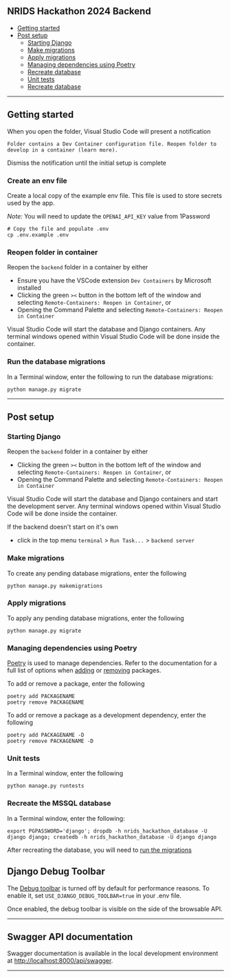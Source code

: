 ## NRIDS Hackathon 2024 Backend

- [Getting started](#gettingstarted)
- [Post setup](#postsetup)
  - [Starting Django](#postsetup-starting-django)
  - [Make migrations](#postsetup-make-migrations)
  - [Apply migrations](#postsetup-apply-migrations)
  - [Managing dependencies using Poetry](#postsetup-dependencies)
  - [Recreate database](#postsetup-recreate-database)
  - [Unit tests](#postsetup-unit-tests)
  - [Recreate database](#postsetup-recreate-database)

---

## <a name="gettingstarted"></a>Getting started

When you open the folder, Visual Studio Code will present a notification

```
Folder contains a Dev Container configuration file. Reopen folder to develop in a container (learn more).
```

Dismiss the notification until the initial setup is complete

### <a name="gettingstarted-create-envfile"></a>Create an env file

Create a local copy of the example env file. This file is used to store secrets used by the
app.

*Note:* You will need to update the `OPENAI_API_KEY` value from 1Password

```
# Copy the file and populate .env
cp .env.example .env
```

### <a name="gettingstarted-reopen-in-container"></a>Reopen folder in container

Reopen the `backend` folder in a container by either

- Ensure you have the VSCode extension `Dev Containers` by Microsoft installed
- Clicking the green `><` button in the bottom left of the window and selecting `Remote-Containers: Reopen in Container`, or
- Opening the Command Palette and selecting `Remote-Containers: Reopen in Container`

Visual Studio Code will start the database and Django containers. Any terminal windows opened within Visual Studio Code will be done inside the container.

### <a name="gettingstarted-run-migrations"></a>Run the database migrations

In a Terminal window, enter the following to run the database migrations:

```
python manage.py migrate
```
---

## <a name="postsetup"></a>Post setup

### <a name="postsetup-starting-django"></a>Starting Django

Reopen the `backend` folder in a container by either

- Clicking the green `><` button in the bottom left of the window and selecting `Remote-Containers: Reopen in Container`, or
- Opening the Command Palette and selecting `Remote-Containers: Reopen in Container`

Visual Studio Code will start the database and Django containers and start the development server. Any terminal windows opened within Visual Studio Code will be done inside the container.

If the backend doesn't start on it's own
- click in the top menu `terminal` > `Run Task...` > `backend server`

### <a name="postsetup-make-migrations"></a>Make migrations

To create any pending database migrations, enter the following

```
python manage.py makemigrations
```

### <a name="postsetup-apply-migrations"></a>Apply migrations

To apply any pending database migrations, enter the following

```
python manage.py migrate
```

### <a name="postsetup-dependencies"></a>Managing dependencies using Poetry

[Poetry](https://python-poetry.org) is used to manage dependencies. Refer to the documentation for a full list of options when [adding](https://python-poetry.org/docs/cli/#add) or [removing](https://python-poetry.org/docs/cli/#remove) packages.

To add or remove a package, enter the following

```
poetry add PACKAGENAME
poetry remove PACKAGENAME
```

To add or remove a package as a development dependency, enter the following

```
poetry add PACKAGENAME -D
poetry remove PACKAGENAME -D
```

### <a name="postsetup-unit-tests"></a>Unit tests

In a Terminal window, enter the following

```
python manage.py runtests
```

### <a name="postsetup-recreate-database"></a>Recreate the MSSQL database

In a Terminal window, enter the following:

```
export PGPASSWORD='django'; dropdb -h nrids_hackathon_database -U django django; createdb -h nrids_hackathon_database -U django django

```

After recreating the database, you will need to [run the migrations](#gettingstarted-run-migrations)


## <a name="postsetup-django-debug-toolbar"></a>Django Debug Toolbar

The [Debug toolbar](https://github.com/jazzband/django-debug-toolbar/) is turned off by default
for performance reasons. To enable it, set `USE_DJANGO_DEBUG_TOOLBAR=true` in your .env file.

Once enabled, the debug toolbar is visible on the side of the browsable API.

---

## <a name="postsetup-swagger"></a>Swagger API documentation

Swagger documentation is available in the local development environment at [http://localhost:8000/api/swagger](http://localhost:8000/api/swagger).

---
